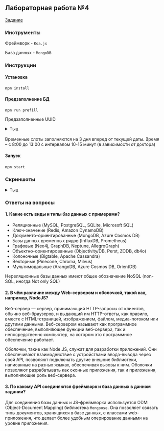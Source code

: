 ## Лабораторная работа №4

[Задание](https://gist.github.com/babysharny/3778b6b64180d87ac7138f9c8aeabf43)

### Инструменты

Фреймворк - `Koa.js`

База данных - `MongoDB`

### Инструкции

#### Установка

`npm install`

#### Предзаполнение БД

`npm run prefill`

Предзаполненные UUID
<details>
<summary>Тыц</summary>

Пациенты:
```
ab71d2e0-a475-41d9-b68f-d7999d4250f2
e2a4c459-8090-4a48-843b-a8f8fb33a528
8a39e25b-f5e1-4b72-8d25-8b6ac49b9797
```
Доктора:
```
687eb7e8-31eb-4250-b5b2-14e68bf31157
03beef17-8673-40a8-90b2-60101fedaacc
```
</details>
</br>
Временные слоты заполняются на 3 дня вперед от текущей даты. Время – с 8:00 до 13:00 с интервалом 10-15 минут (в зависимости от доктора)

#### Запуск

`npm start`

### Скриншоты

<details>
<summary>Тыц</summary>

Стартовый экран
![start](img/start.png)

Пример успешной записи
![appointment success start](img/appointment-success-1.png)
![appointment success end](img/appointment-success-2.png)

Пример попытки записи на занятый слот
![appointment occupied start](img/appointment-occupied-1.png)
![appointment occupied end](img/appointment-occupied-2.png)

Пример попытки записи на несуществующее время
![appointment non-exist start](img/appointment-nonexist-1.png)
![appointment non-exist end](img/appointment-nonexist-2.png)

Уведомления о приеме
![notification](img/notification.png)
</details>

### Ответы на вопросы

#### 1. Какие есть виды и типы баз данных с примерами?
* Реляционные (MySQL, PostgreSQL, SQLite, Microsoft SQL)
* Ключ-значение (Redis, Amazon DynamoDB)
* Документо-ориентированные (MongoDB, Azure Cosmos DB)
* Базы данных временных рядов (InfluxDB, Prometheus)
* Графовые (Neo4j, GraphDB, Neptune, AllegroGraph)
* Объектно-ориентированные (Objectivity/DB, Perst, ZODB, db4o)
* Колоночные (Bigtable, Apache Cassandra)
* Векторные (Pinecone, Chroma, Milvus)
* Мультимодальные (ArangoDB, Azure Cosmos DB, OrientDB)

Нереляционные базы данных имеют общее обозначение NoSQL (non-SQL, иногда Not only SQL)

#### 2. В чём различие между Web-сервером и оболочкой, такой как, например, NodeJS?
Веб-сервер — сервер, принимающий HTTP-запросы от клиентов, обычно веб-браузеров, и выдающий им HTTP-ответы, как правило, вместе с HTML-страницей, изображением, файлом, медиа-потоком или другими данными. Веб-сервером называют как программное обеспечение, выполняющее функции веб-сервера, так и непосредственно компьютер, на котором это программное обеспечение работает.

Оболочки, такие как Node.JS, служат для разработки приложений. Они обеспечивают взаимодействие с устройствами ввода-вывода через свой API, позволяют подключать другие внешние библиотеки, написанные на разных языках, обеспечивая вызовы к ним. Оболочки позволяют разрабатывать как оконные приложения, так и приложения, выполняющие роль веб-сервера.

#### 3. По какому API соединяются фреймворк и база данных в данном задании?
Для соединения базы данных и JS-фреймворка используется ODM (Object-Document Mapping) библиотека `Mongoose`. Она позволяет связать типы документов, хранящихся в базе данных, с классами web-приложения, что делает более удобным оперирование данными на уровне приложения.
